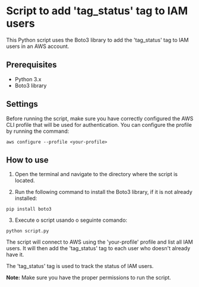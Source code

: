 # Script to add 'tag_status' tag to IAM users

This Python script uses the Boto3 library to add the 'tag_status' tag to IAM users in an AWS account.

## Prerequisites

- Python 3.x
- Boto3 library

## Settings

Before running the script, make sure you have correctly configured the AWS CLI profile that will be used for authentication. You can configure the profile by running the command:

```
aws configure --profile <your-profile>
```

## How to use

1. Open the terminal and navigate to the directory where the script is located.

2. Run the following command to install the Boto3 library, if it is not already installed:

```
pip install boto3
```

3. Execute o script usando o seguinte comando:
```
python script.py
```
The script will connect to AWS using the 'your-profile' profile and list all IAM users. It will then add the 'tag_status' tag to each user who doesn't already have it.

The 'tag_status' tag is used to track the status of IAM users.

**Note:** Make sure you have the proper permissions to run the script.


